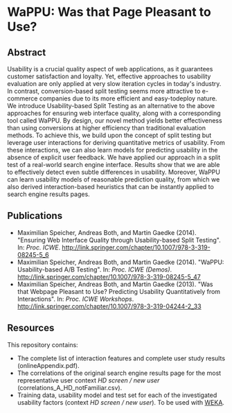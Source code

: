 WaPPU: Was that Page Pleasant to Use?
=====================================

## Abstract

Usability is a crucial quality aspect of web applications, as it guarantees customer satisfaction and loyalty. Yet, effective approaches to usability evaluation are only applied at very slow iteration cycles in today's industry. In contrast, conversion-based split testing seems more attractive to e-commerce companies due to its more efficient and easy-todeploy nature. We introduce Usability-based Split Testing as an alternative to the above approaches for ensuring web interface quality, along with a corresponding tool called WaPPU. By design, our novel method yields better effectiveness than using conversions at higher efficiency than traditional evaluation methods. To achieve this, we build upon the concept of split testing but leverage user interactions for deriving quantitative metrics of usability. From these interactions, we can also learn models for predicting usability in the absence of explicit user feedback. We have applied our approach in a split test of a real-world search engine interface. Results show that we are able to effectively detect even subtle differences in usability. Moreover, WaPPU can learn usability models of reasonable prediction quality, from which we also derived interaction-based heuristics that can be instantly applied to search engine results pages.

## Publications

- Maximilian Speicher, Andreas Both, and Martin Gaedke (2014). "Ensuring Web Interface Quality through Usability-based Split Testing". In: *Proc. ICWE*. http://link.springer.com/chapter/10.1007/978-3-319-08245-5_6
- Maximilian Speicher, Andreas Both, and Martin Gaedke (2014). "WaPPU: Usability-based A/B Testing". In: *Proc. ICWE (Demos)*. http://link.springer.com/chapter/10.1007/978-3-319-08245-5_47
- Maximilian Speicher, Andreas Both, and Martin Gaedke (2013). "Was that Webpage Pleasant to Use? Predicting Usability Quantitatively from Interactions". In: *Proc. ICWE Workshops*. http://link.springer.com/chapter/10.1007/978-3-319-04244-2_33

## Resources

This repository contains:

- The complete list of interaction features and complete user study results (onlineAppendix.pdf).
- The correlations of the original search engine results page for the most representative user context *HD screen / new user* (correlations_A_HD_notFamiliar.csv).
- Training data, usability model and test set for each of the investigated usability factors (context *HD screen / new user*). To be used with [WEKA](http://www.cs.waikato.ac.nz/ml/weka/).
